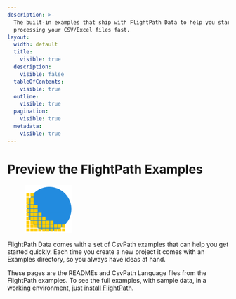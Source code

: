 ```yaml
---
description: >-
  The built-in examples that ship with FlightPath Data to help you start
  processing your CSV/Excel files fast.
layout:
  width: default
  title:
    visible: true
  description:
    visible: false
  tableOfContents:
    visible: true
  outline:
    visible: true
  pagination:
    visible: true
  metadata:
    visible: true
---
```


# Preview the FlightPath Examples

<figure><img src="../../../.gitbook/assets/logo-image-only.png" alt="" width="108"><figcaption></figcaption></figure>

FlightPath Data comes with a set of CsvPath examples that can help you get started quickly. Each time you create a new project it comes with an Examples directory, so you always have ideas at hand.

These pages are the READMEs and CsvPath Language files from the FlightPath examples. To see the full examples, with sample data, in a working environment, just [install FlightPath](https://www.flightpathdata.com/).&#x20;

<figure><img src="../../../.gitbook/assets/Screenshot 2025-08-26 at 11.47.31 AM.png" alt=""><figcaption></figcaption></figure>

